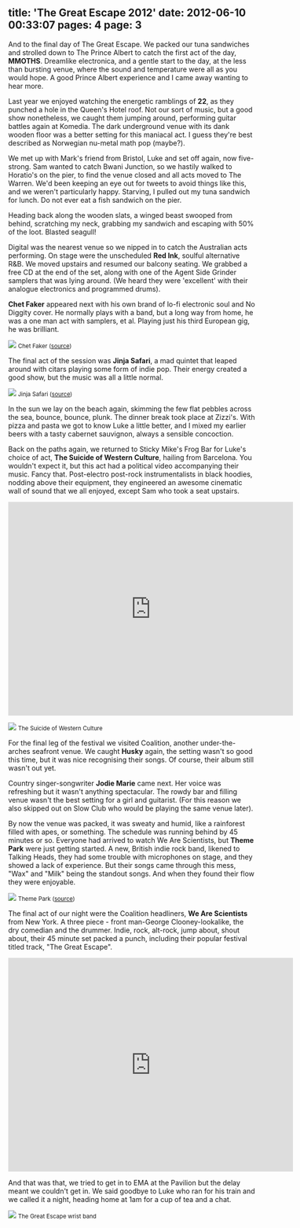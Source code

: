 title: 'The Great Escape 2012'
date: 2012-06-10 00:33:07
pages: 4
page: 3
---

And to the final day of The Great Escape. We packed our tuna sandwiches and strolled down to The Prince Albert to catch the first act of the day, **MMOTHS**. Dreamlike electronica, and a gentle start to the day, at the less than bursting venue, where the sound and temperature were all as you would hope. A good Prince Albert experience and I came away wanting to hear more.

Last year we enjoyed watching the energetic ramblings of **22**, as they punched a hole in the Queen's Hotel roof. Not our sort of music, but a good show nonetheless, we caught them jumping around, performing guitar battles again at Komedia. The dark underground venue with its dank wooden floor was a better setting for this maniacal act. I guess they're best described as Norwegian nu-metal math pop (maybe?).

We met up with Mark's friend from Bristol, Luke and set off again, now five-strong. Sam wanted to catch Bwani Junction, so we hastily walked to Horatio's on the pier, to find the venue closed and all acts moved to The Warren. We'd been keeping an eye out for tweets to avoid things like this, and we weren't particularly happy. Starving, I pulled out my tuna sandwich for lunch. Do not ever eat a fish sandwich on the pier.

Heading back along the wooden slats, a winged beast swooped from behind, scratching my neck, grabbing my sandwich and escaping with 50% of the loot. Blasted seagull!

Digital was the nearest venue so we nipped in to catch the Australian acts performing. On stage were the unscheduled **Red Ink**, soulful alternative R&B. We moved upstairs and resumed our balcony seating. We grabbed a free CD at the end of the set, along with one of the Agent Side Grinder samplers that was lying around. (We heard they were 'excellent' with their analogue electronics and programmed drums).

**Chet Faker** appeared next with his own brand of lo-fi electronic soul and No Diggity cover. He normally plays with a band, but a long way from home, he was a one man act with samplers, et al. Playing just his third European gig, he was brilliant.

[![](http://host.trivialbeing.org/up/small/tge-2012-chet-faker.jpeg)](http://host.trivialbeing.org/up/tge-2012-chet-faker.jpeg)
<small>Chet Faker ([source](http://www.flickr.com/photos/undertheradarmag/7221039700/))</small>

The final act of the session was **Jinja Safari**, a mad quintet that leaped around with citars playing some form of indie pop. Their energy created a good show, but the music was all a little normal.

[![](http://host.trivialbeing.org/up/small/tge-2012-jinja-safari.jpeg)](http://host.trivialbeing.org/up/tge-2012-jinja-safari.jpeg)
<small>Jinja Safari ([source](http://www.theaureview.com/artist/jinja-safari))</small>

In the sun we lay on the beach again, skimming the few flat pebbles across the sea, bounce, bounce, plunk. The dinner break took place at Zizzi's. With pizza and pasta we got to know Luke a little better, and I mixed my earlier beers with a tasty cabernet sauvignon, always a sensible concoction.

Back on the paths again, we returned to Sticky Mike's Frog Bar for Luke's choice of act, **The Suicide of Western Culture**, hailing from Barcelona. You wouldn't expect it, but this act had a political video accompanying their music. Fancy that. Post-electro post-rock instrumentalists in black hoodies, nodding above their equipment, they engineered an awesome cinematic wall of sound that we all enjoyed, except Sam who took a seat upstairs.

<iframe width="580" height="435" src="http://www.youtube.com/embed/5t13KNjPFnc" frameborder="0" allowfullscreen></iframe>

[![](http://host.trivialbeing.org/up/small/tge-2012-suicide-western-culture.jpeg)](http://host.trivialbeing.org/up/tge-2012-suicide-western-culture.jpeg)
<small>The Suicide of Western Culture</small>

For the final leg of the festival we visited Coalition, another under-the-arches seafront venue. We caught **Husky** again, the setting wasn't so good this time, but it was nice recognising their songs. Of course, their album still wasn't out yet.

Country singer-songwriter **Jodie Marie** came next. Her voice was refreshing but it wasn't anything spectacular. The rowdy bar and filling venue wasn't the best setting for a girl and guitarist. (For this reason we also skipped out on Slow Club who would be playing the same venue later).

By now the venue was packed, it was sweaty and humid, like a rainforest filled with apes, or something. The schedule was running behind by 45 minutes or so. Everyone had arrived to watch We Are Scientists, but **Theme Park** were just getting started. A new, British indie rock band, likened to Talking Heads, they had some trouble with microphones on stage, and they showed a lack of experience. But their songs came through this mess, "Wax" and "Milk" being the standout songs. And when they found their flow they were enjoyable.

[![](http://host.trivialbeing.org/up/small/tge-2012-theme-park.jpeg)](http://host.trivialbeing.org/up/tge-2012-theme-park.jpeg)
<small>Theme Park ([source](http://www.gigwise.com/photos/72971/14/The-Great-Escape-day-three-Howler-New-Look-and-more))</small>

The final act of our night were the Coalition headliners, **We Are Scientists** from New York. A three piece - front man-George Clooney-lookalike, the dry comedian and the drummer. Indie, rock, alt-rock, jump about, shout about, their 45 minute set packed a punch, including their popular festival titled track, "The Great Escape".

<iframe width="580" height="435" src="http://www.youtube.com/embed/KMwR3M44Kvs" frameborder="0" allowfullscreen></iframe>

And that was that, we tried to get in to EMA at the Pavilion but the delay meant we couldn't get in. We said goodbye to Luke who ran for his train and we called it a night, heading home at 1am for a cup of tea and a chat.

[![](http://host.trivialbeing.org/up/small/IMG_4766.JPG)](http://host.trivialbeing.org/up/IMG_4766.JPG)
<small>The Great Escape wrist band</small>

